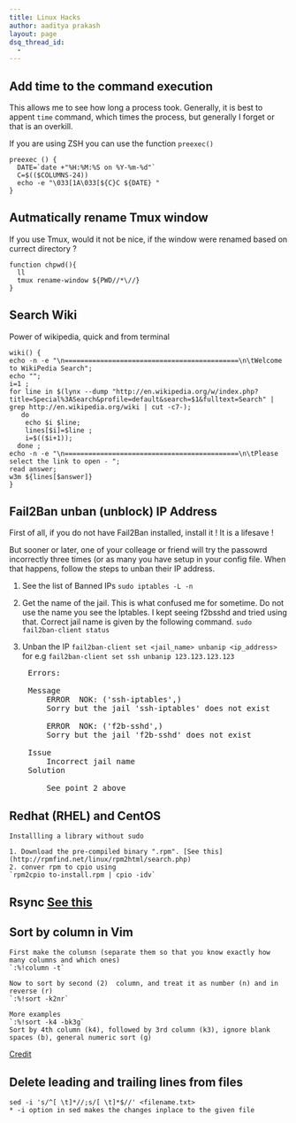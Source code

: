 ```yaml
---
title: Linux Hacks
author: aaditya prakash
layout: page
dsq_thread_id:
  - 
---
```


## Add time to the command execution
 
This allows me to see how long a process took. Generally, it is best to appent `time` command, which times the process, but generally I forget or that is an overkill.

If you are using ZSH you can use the function `preexec()`

    preexec () {
      DATE=`date +"%H:%M:%S on %Y-%m-%d"`
      C=$(($COLUMNS-24))
      echo -e "\033[1A\033[${C}C ${DATE} "
    }

## Autmatically rename Tmux window

If you use Tmux, would it not be nice, if the window were renamed based on currect directory ?

    function chpwd(){
      ll
      tmux rename-window ${PWD//*\//}
    }


## Search Wiki

Power of wikipedia, quick and from terminal


    wiki() {
    echo -n -e "\n============================================\n\tWelcome to WikiPedia Search"; 
    echo ""; 
    i=1 ; 
    for line in $(lynx --dump "http://en.wikipedia.org/w/index.php?title=Special%3ASearch&profile=default&search=$1&fulltext=Search" | grep http://en.wikipedia.org/wiki | cut -c7-); 
       do 
        echo $i $line; 
        lines[$i]=$line ;  
        i=$(($i+1)); 
      done ; 
    echo -n -e "\n============================================\n\tPlease select the link to open - "; 
    read answer; 
    w3m ${lines[$answer]}
    }


## Fail2Ban unban (unblock) IP Address

First of all, if you do not have Fail2Ban installed, install it ! It is a lifesave !

But sooner or later, one of your colleage or friend will try the passowrd incorrectly three times (or as many you have setup in your config file. When that happens, follow the steps to unban their IP address.

1. See the list of Banned IPs
`sudo iptables -L -n`

2. Get the name of the jail. This is what confused me for sometime. Do not use the name you see the Iptables. I kept seeing f2bsshd and tried using that. Correct jail name is given by the following command.
`sudo fail2ban-client status`

3. Unban the IP
`fail2ban-client set <jail_name> unbanip <ip_address>`
for e.g
`fail2ban-client set ssh unbanip 123.123.123.123`

<pre>
    Errors:

    Message
        ERROR  NOK: ('ssh-iptables',)
        Sorry but the jail 'ssh-iptables' does not exist

        ERROR  NOK: ('f2b-sshd',)
        Sorry but the jail 'f2b-sshd' does not exist

    Issue 
        Incorrect jail name
    Solution 
       
        See point 2 above
</pre>

## Redhat (RHEL) and CentOS
    Installling a library without sudo

    1. Download the pre-compiled binary ".rpm". [See this](http://rpmfind.net/linux/rpm2html/search.php)
    2. conver rpm to cpio using
    `rpm2cpio to-install.rpm | cpio -idv`

## Rsync [See this](https://www.digitalocean.com/community/tutorials/how-to-use-rsync-to-sync-local-and-remote-directories-on-a-vps)


## Sort by column in Vim

    First make the columsn (separate them so that you know exactly how many columns and which ones)
    `:%!column -t`

    Now to sort by second (2)  column, and treat it as number (n) and in reverse (r)
    `:%!sort -k2nr`

    More examples
    `:%!sort -k4 -bk3g`
    Sort by 4th column (k4), followed by 3rd column (k3), ignore blank spaces (b), general numeric sort (g)

[Credit](https://jordanelver.co.uk/blog/2014/03/12/sorting-columnds-of-text-in-vim-using-sort/)


## Delete leading and trailing lines from files

    sed -i 's/^[ \t]*//;s/[ \t]*$//' <filename.txt>
    * -i option in sed makes the changes inplace to the given file
